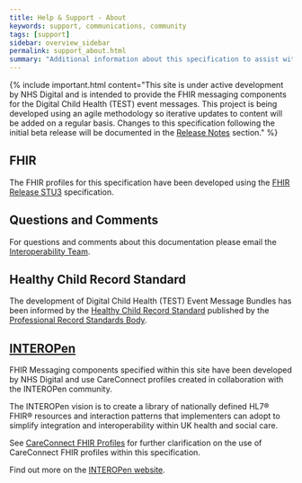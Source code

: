 ```yaml
---
title: Help & Support - About 
keywords: support, communications, community 
tags: [support]
sidebar: overview_sidebar
permalink: support_about.html
summary: "Additional information about this specification to assist with FHIR API development."
---
```



{% include important.html content="This site is under active development by NHS Digital and is intended to provide the FHIR messaging components for the Digital Child Health (TEST) event messages. This project is being developed using an agile methodology so iterative updates to content will be added on a regular basis. Changes to this specification following the initial beta release will be documented in the [Release Notes](overview_release_notes.html) section." %}
 
## FHIR ##
The FHIR profiles for this specification have been developed using the [FHIR Release STU3](https://www.hl7.org/fhir/STU3/index.html) specification.

## Questions and Comments ##
For questions and comments about this documentation please email the <a href="mailto:interoperabilityteam@nhs.net?subject=Digital%20Child%20Health%20FHIR%20Specification">Interoperability Team</a>.

## Healthy Child Record Standard ##
The development of Digital Child Health (TEST) Event Message Bundles has been informed by the [Healthy Child Record Standard](https://theprsb.org/standards/healthychildrecord) published by the [Professional Record Standards Body](https://theprsb.org).

## [INTEROPen](http://www.interopen.org)
FHIR Messaging components specified within this site have been developed by NHS Digital and use CareConnect profiles created in collaboration with the INTEROPen community. 

The INTEROPen vision is to create a library of nationally defined HL7® FHIR® resources and interaction patterns that implementers can adopt to simplify integration and interoperability within UK health and social care.

See [CareConnect FHIR Profiles](support_careconnect.html) for further clarification on the use of CareConnect FHIR profiles within this specification.

Find out more on the [INTEROPen website](http://interopen.org).

